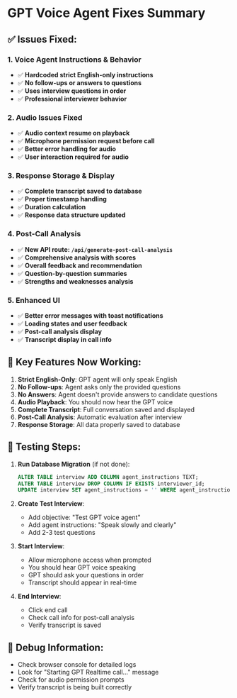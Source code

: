 # GPT Voice Agent Fixes Summary

## ✅ Issues Fixed:

### 1. **Voice Agent Instructions & Behavior**
- ✅ **Hardcoded strict English-only instructions**
- ✅ **No follow-ups or answers to questions**
- ✅ **Uses interview questions in order**
- ✅ **Professional interviewer behavior**

### 2. **Audio Issues Fixed**
- ✅ **Audio context resume on playback**
- ✅ **Microphone permission request before call**
- ✅ **Better error handling for audio**
- ✅ **User interaction required for audio**

### 3. **Response Storage & Display**
- ✅ **Complete transcript saved to database**
- ✅ **Proper timestamp handling**
- ✅ **Duration calculation**
- ✅ **Response data structure updated**

### 4. **Post-Call Analysis**
- ✅ **New API route: `/api/generate-post-call-analysis`**
- ✅ **Comprehensive analysis with scores**
- ✅ **Overall feedback and recommendation**
- ✅ **Question-by-question summaries**
- ✅ **Strengths and weaknesses analysis**

### 5. **Enhanced UI**
- ✅ **Better error messages with toast notifications**
- ✅ **Loading states and user feedback**
- ✅ **Post-call analysis display**
- ✅ **Transcript display in call info**

## 🎯 **Key Features Now Working:**

1. **Strict English-Only**: GPT agent will only speak English
2. **No Follow-ups**: Agent asks only the provided questions
3. **No Answers**: Agent doesn't provide answers to candidate questions
4. **Audio Playback**: You should now hear the GPT voice
5. **Complete Transcript**: Full conversation saved and displayed
6. **Post-Call Analysis**: Automatic evaluation after interview
7. **Response Storage**: All data properly saved to database

## 🧪 **Testing Steps:**

1. **Run Database Migration** (if not done):
   ```sql
   ALTER TABLE interview ADD COLUMN agent_instructions TEXT;
   ALTER TABLE interview DROP COLUMN IF EXISTS interviewer_id;
   UPDATE interview SET agent_instructions = '' WHERE agent_instructions IS NULL;
   ```

2. **Create Test Interview**:
   - Add objective: "Test GPT voice agent"
   - Add agent instructions: "Speak slowly and clearly"
   - Add 2-3 test questions

3. **Start Interview**:
   - Allow microphone access when prompted
   - You should hear GPT voice speaking
   - GPT should ask your questions in order
   - Transcript should appear in real-time

4. **End Interview**:
   - Click end call
   - Check call info for post-call analysis
   - Verify transcript is saved

## 🔧 **Debug Information:**

- Check browser console for detailed logs
- Look for "Starting GPT Realtime call..." message
- Check for audio permission prompts
- Verify transcript is being built correctly
